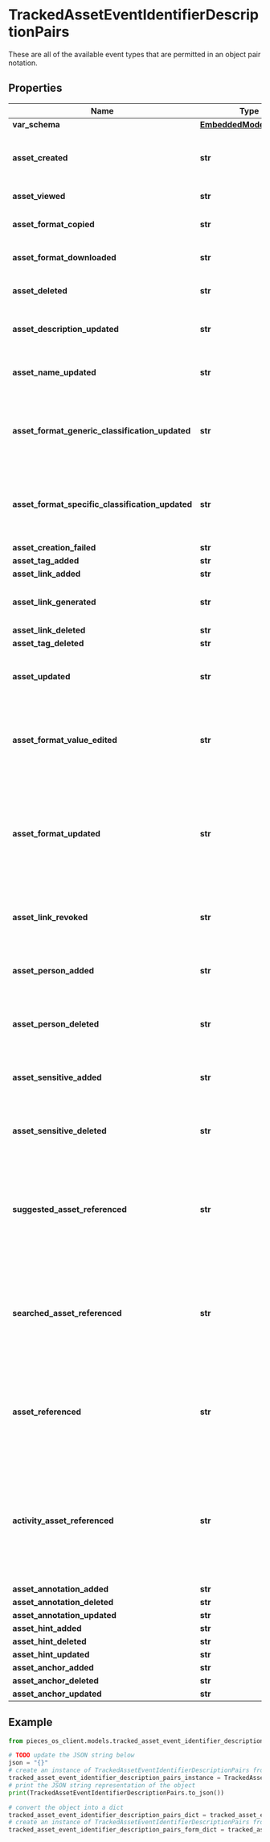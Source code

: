 # TrackedAssetEventIdentifierDescriptionPairs

These are all of the available event types that are permitted in an object pair notation.

## Properties

Name | Type | Description | Notes
------------ | ------------- | ------------- | -------------
**var_schema** | [**EmbeddedModelSchema**](EmbeddedModelSchema) |  | [optional] 
**asset_created** | **str** | The key value pair for an asset being created. | [optional] 
**asset_viewed** | **str** | An asset was viewed | [optional] 
**asset_format_copied** | **str** | An asset&#39;s format was copied | [optional] 
**asset_format_downloaded** | **str** | An asset&#39;s format was downloaded | [optional] 
**asset_deleted** | **str** | An asset was deleted or not | [optional] 
**asset_description_updated** | **str** | An asset was redescribed by the user | [optional] 
**asset_name_updated** | **str** | An asset was renamed by the user | [optional] 
**asset_format_generic_classification_updated** | **str** | A generic classification was changed on a format within an asset | [optional] 
**asset_format_specific_classification_updated** | **str** | A specific classification was changed on a format within an asset | [optional] 
**asset_creation_failed** | **str** |  | [optional] 
**asset_tag_added** | **str** |  | [optional] 
**asset_link_added** | **str** |  | [optional] 
**asset_link_generated** | **str** | user generated a link for the asset | [optional] 
**asset_link_deleted** | **str** |  | [optional] 
**asset_tag_deleted** | **str** |  | [optional] 
**asset_updated** | **str** | This is just a generic string for an asset was updated. | [optional] 
**asset_format_value_edited** | **str** | This is a side effect event for a format value getting edited that exists on an asset. | [optional] 
**asset_format_updated** | **str** | This is a generic activity event for an asset getting updated because our format was updated for some reason. | [optional] 
**asset_link_revoked** | **str** | This means that a shareable link was revoked. | [optional] 
**asset_person_added** | **str** | This just means that a person was added via the user. | [optional] 
**asset_person_deleted** | **str** | This just means that a person was deleted via the user. | [optional] 
**asset_sensitive_added** | **str** | This just means that a sensitive was added via the user. | [optional] 
**asset_sensitive_deleted** | **str** | This just means that a sensitive was deleted via the user. | [optional] 
**suggested_asset_referenced** | **str** | This means that an asset was view/used while the user was looking at the suggestion view. | [optional] 
**searched_asset_referenced** | **str** | This means that an asset was view/used while the user was looking at the searching view. | [optional] 
**asset_referenced** | **str** | This means that an asset was view/used while the user was looking at the default view. | [optional] 
**activity_asset_referenced** | **str** | This means that a user referenced an asset by first clicking on an asset within an activity event.(ie from the activity view) | [optional] 
**asset_annotation_added** | **str** |  | [optional] 
**asset_annotation_deleted** | **str** |  | [optional] 
**asset_annotation_updated** | **str** |  | [optional] 
**asset_hint_added** | **str** |  | [optional] 
**asset_hint_deleted** | **str** |  | [optional] 
**asset_hint_updated** | **str** |  | [optional] 
**asset_anchor_added** | **str** |  | [optional] 
**asset_anchor_deleted** | **str** |  | [optional] 
**asset_anchor_updated** | **str** |  | [optional] 

## Example

```python
from pieces_os_client.models.tracked_asset_event_identifier_description_pairs import TrackedAssetEventIdentifierDescriptionPairs

# TODO update the JSON string below
json = "{}"
# create an instance of TrackedAssetEventIdentifierDescriptionPairs from a JSON string
tracked_asset_event_identifier_description_pairs_instance = TrackedAssetEventIdentifierDescriptionPairs.from_json(json)
# print the JSON string representation of the object
print(TrackedAssetEventIdentifierDescriptionPairs.to_json())

# convert the object into a dict
tracked_asset_event_identifier_description_pairs_dict = tracked_asset_event_identifier_description_pairs_instance.to_dict()
# create an instance of TrackedAssetEventIdentifierDescriptionPairs from a dict
tracked_asset_event_identifier_description_pairs_form_dict = tracked_asset_event_identifier_description_pairs.from_dict(tracked_asset_event_identifier_description_pairs_dict)
```


